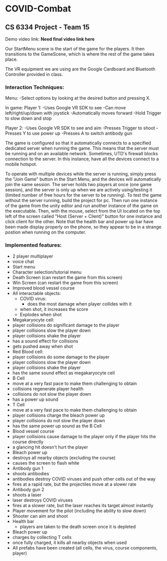 # COVID-Combat
## CS 6334 Project - Team 15

Demo video link: **Need final video link here**


Our StartMenu scene is the start of the game for the players. It then transitions to the GameScene, which is where the rest of the game takes place.

The VR equipment we are using are the Google Cardboard and Bluetooth Controller provided in class.

### Interaction Techniques:
Menu:
-Select options by looking at the desired button and pressing X.


In game:
Player 1: 
-Uses Google VR SDK to see
-Can move left/right/up/down with joystick
-Automatically moves forward
-Hold Trigger to slow down and stop

Player 2:
-Uses Google VR SDK to see and aim
-Presses Trigger to shoot
-Presses Y to use power up
-Presses A to switch antibody gun

The game is configured so that it automatically connects to a specified dedicated server when running the game. This means that the server must be running and on an available network. Sometimes, UTD's firewall blocks connection to the server. In this instance, have all the devices connect to a mobile hotspot. 

To operate with multiple devices while the server is running, simply press the "Join Game" button in the Start Menu, and the devices will automatically join the same session. The server holds two players at once (one game session), and the server is only up when we are actively using/testing it (limited number of free hours for the server to be running). To test the game without the server running, build the project for pc. Then run one instance of the game from the unity editor and run another instance of the game on the executable. Then, with the mouse, select from the UI located on the top left of the screen called "Host (Server + Client)" button for one instance and click client for the other. Note that the health bar and power up bar have been made display properly on the phone, so they appear to be in a strange postion when running on the computer.

### Implemented features:
- 2 player multiplayer
- voice chat
- Start menu
- Character selection/tutorial menu
- Death Screen (can restart the game from this screen)
- Win Screen (can restart the game from this screen)
- Improved blood vessel course
- All interactable objects:
   - COVID virus:
     - does the most damage when player collides with it
  - when shot, it increases the score
  - Explodes when shot
 - Megakaryocyte cell:
  - player collisions do significant damage to the player
  - player collisions slow the player down
  - player collisions shake the player
  - has a sound effect for collisions
  - gets pushed away when shot
 - Red Blood cell:
  - player collisions do some damage to the player
  - player collisions slow the player down
  - player collisions shake the player
  - has the same sound effect as megakaryocyte cell
 - B Cell
  - move at a very fast pace to make them challenging to obtain
  - collisions regenerate player health
  - collisions do not slow the player down
  - has a power up sound
 - T Cell
  - move at a very fast pace to make them challenging to obtain
  - player collisions charge the bleach power up
  - player collisions do not slow the player down
  - has the same power up sound as the B Cell
 - Blood vessel course
  - player collisions cause damage to the player only if the player hits the course directly
  - a glancing hit doesn't hurt the player
 - Bleach power up
  - destroys all nearby objects (excluding the course)
  - causes the screen to flash white
 - Antibody gun 1
  - shoots antibodies
  - antibodies destroy COVID viruses and push other cells out of the way
  - fires at a rapid rate, but the projectiles move at a slower rate
 - Antibody gun 2
  - shoots a laser
  - laser destroys COVID viruses
  - fires at a slower rate, but the laser reaches its target almost instantly
- Player movement for the pilot (including the ability to slow down)
- Shooter can aim and shoot
- Health bar
  - players are taken to the death screen once it is depleted
- Bleach power up
 - charges by collecting T cells
 - once fully charged, it kills all nearby objects when used
- All prefabs have been created (all cells, the virus, course components, player)

